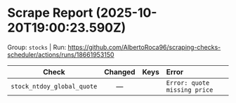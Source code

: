 # Scrape Report (2025-10-20T19:00:23.590Z)

Group: `stocks`  |  Run: https://github.com/AlbertoRoca96/scraping-checks-scheduler/actions/runs/18661953150

| Check | Changed | Keys | Error |
|---|:---:|:--|:--|
| `stock_ntdoy_global_quote` | — |  | `Error: quote missing price` |
